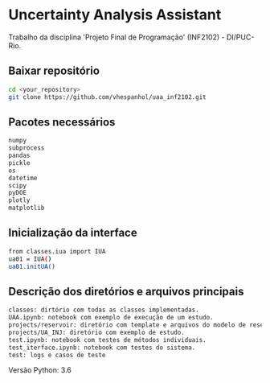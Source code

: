# Uncertainty Analysis Assistant

Trabalho da disciplina 'Projeto Final de Programação' (INF2102) - DI/PUC-Rio.

## Baixar repositório
```sh
cd <your_repository>
git clone https://github.com/vhespanhol/uaa_inf2102.git
```

## Pacotes necessários
```sh
numpy
subprocess
pandas
pickle
os
datetime
scipy
pyDOE
plotly
matplotlib
```

## Inicialização da interface
```sh
from classes.iua import IUA
ua01 = IUA()
ua01.initUA()
```

## Descrição dos diretórios e arquivos principais
```sh
classes: dirtório com todas as classes implementadas.
UAA.ipynb: notebook com exemplo de execução de um estudo.
projects/reservoir: diretório com template e arquivos do modelo de reservatórios. 
projects/UA_INJ: diretório com exemplo de estudo.
test.ipynb: notebook com testes de métodos individuais.
test_iterface.ipynb: notebook com testes do sistema.
test: logs e casos de teste
```

Versão Python: 3.6